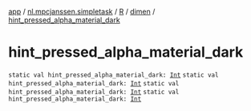 [app](../../../index.md) / [nl.mpcjanssen.simpletask](../../index.md) / [R](../index.md) / [dimen](index.md) / [hint_pressed_alpha_material_dark](.)

# hint_pressed_alpha_material_dark

`static val hint_pressed_alpha_material_dark: `[`Int`](https://kotlinlang.org/api/latest/jvm/stdlib/kotlin/-int/index.html)
`static val hint_pressed_alpha_material_dark: `[`Int`](https://kotlinlang.org/api/latest/jvm/stdlib/kotlin/-int/index.html)
`static val hint_pressed_alpha_material_dark: `[`Int`](https://kotlinlang.org/api/latest/jvm/stdlib/kotlin/-int/index.html)
`static val hint_pressed_alpha_material_dark: `[`Int`](https://kotlinlang.org/api/latest/jvm/stdlib/kotlin/-int/index.html)